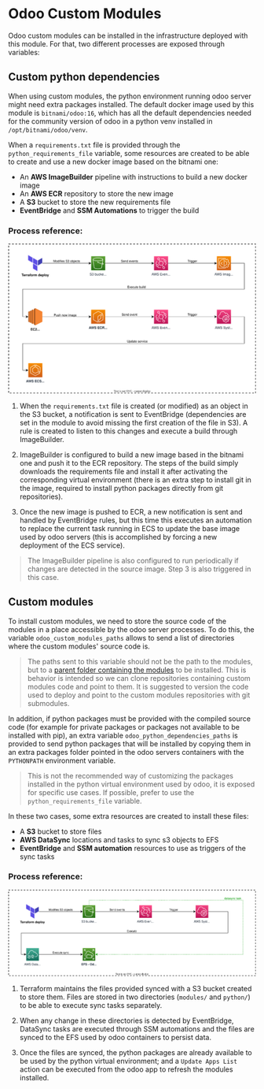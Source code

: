 # Odoo Custom Modules

Odoo custom modules can be installed in the infrastructure deployed with this module. For that, two different processes are exposed through variables:

## Custom python dependencies

When using custom modules, the python environment running odoo server might need extra packages installed. The default docker image used by this module is `bitnami/odoo:16`, which has all the default dependencies needed for the community version of odoo in a python venv installed in `/opt/bitnami/odoo/venv`.

When a `requirements.txt` file is provided through the `python_requirements_file` variable, some resources are created to be able to create and use a new docker image based on the bitnami one:

- An **AWS ImageBuilder** pipeline with instructions to build a new docker image
- An **AWS ECR** repository to store the new image
- A **S3** bucket to store the new requirements file
- **EventBridge** and **SSM Automations** to trigger the build

### Process reference:

![ECR build](../images/ECR-build.svg)

1. When the `requirements.txt` file is created (or modified) as an object in the S3 bucket, a notification is sent to EventBridge (dependencies are set in the module to avoid missing the first creation of the file in S3). A rule is created to listen to this changes and execute a build through ImageBuilder.

2. ImageBuilder is configured to build a new image based in the bitnami one and push it to the ECR repository. The steps of the build simply downloads the requirements file and install it after activating the corresponding virtual environment (there is an extra step to install git in the image, required to install python packages directly from git repositories).

3. Once the new image is pushed to ECR, a new notification is sent and handled by EventBridge rules, but this time this executes an automation to replace the current task running in ECS to update the base image used by odoo servers (this is accomplished by forcing a new deployment of the ECS service).

> The ImageBuilder pipeline is also configured to run periodically if changes are detected in the source image. Step 3 is also triggered in this case.

## Custom modules

To install custom modules, we need to store the source code of the modules in a place accessible by the odoo server processes. To do this, the variable `odoo_custom_modules_paths` allows to send a list of directories where the custom modules' source code is.

> The paths sent to this variable should not be the path to the modules, but to a [parent folder containing the modules](../examples/complete/main.tf#L30) to be installed.
> This is behavior is intended so we can clone repositories containing custom modules code and point to them.
> It is suggested to version the code used to deploy and point to the custom modules repositories with git submodules.

In addition, if python packages must be provided with the compiled source code (for example for private packages or packages not available to be installed with pip), an extra variable `odoo_python_dependencies_paths` is provided to send python packages that will be installed by copying them in an extra packages folder pointed in the odoo servers containers with the `PYTHONPATH` environment variable.

> This is not the recommended way of customizing the packages installed in the python virtual environment used by odoo, it is exposed for specific use cases.
> If possible, prefer to use the `python_requirements_file` variable.

In these two cases, some extra resources are created to install these files:

- A **S3** bucket to store files
- **AWS DataSync** locations and tasks to sync s3 objects to EFS
- **EventBridge** and **SSM automation** resources to use as triggers of the sync tasks

### Process reference:

![S3 sync](../images/S3-sync.svg)

1. Terraform maintains the files provided synced with a S3 bucket created to store them. Files are stored in two directories (`modules/` and `python/`) to be able to execute sync tasks separately.

2. When any change in these directories is detected by EventBridge, DataSync tasks are executed through SSM automations and the files are synced to the EFS used by odoo containers to persist data.

3. Once the files are synced, the python packages are already available to be used by the python virtual environment; and a `Update Apps List` action can be executed from the odoo app to refresh the modules installed.
